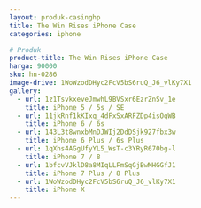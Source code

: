 ```yaml
---
layout: produk-casinghp
title: The Win Rises iPhone Case
categories: iphone

# Produk
product-title: The Win Rises iPhone Case
harga: 90000
sku: hn-0286
image-drive: 1WoWzodDHyc2FcV5bS6ruQ_J6_vlKy7X1
gallery:
  - url: 1z1TsvkxeveJmwhL9BVSxr6EzrZnSv_1e
    title: iPhone 5 / 5s / SE
  - url: 11jkRnf1kKIxq_4dFxSxARFZDp4isOqWB
    title: iPhone 6 / 6s
  - url: 143L3t8wnxbMnDJWIj2DdDSjk927fbx3w
    title: iPhone 6 Plus / 6s Plus
  - url: 1qXhs4AGgUfyYL5_WsT-c3YRyR670bg-l
    title: iPhone 7 / 8
  - url: 1bfcvVJklD8a8MIqLLFmSqGjBwMHGGfJ1
    title: iPhone 7 Plus / 8 Plus
  - url: 1WoWzodDHyc2FcV5bS6ruQ_J6_vlKy7X1
    title: iPhone X
---
```

